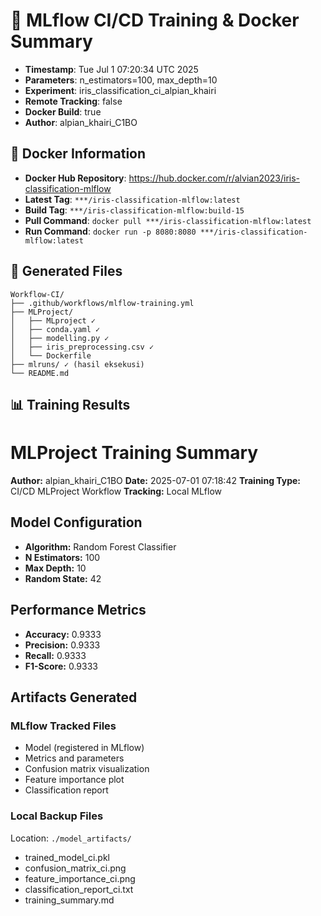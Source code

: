 # 🎯 MLflow CI/CD Training & Docker Summary

- **Timestamp**: Tue Jul  1 07:20:34 UTC 2025
- **Parameters**: n_estimators=100, max_depth=10
- **Experiment**: iris_classification_ci_alpian_khairi
- **Remote Tracking**: false
- **Docker Build**: true
- **Author**: alpian_khairi_C1BO
## 🐳 Docker Information
- **Docker Hub Repository**: https://hub.docker.com/r/alvian2023/iris-classification-mlflow
- **Latest Tag**: `***/iris-classification-mlflow:latest`
- **Build Tag**: `***/iris-classification-mlflow:build-15`
- **Pull Command**: `docker pull ***/iris-classification-mlflow:latest`
- **Run Command**: `docker run -p 8080:8080 ***/iris-classification-mlflow:latest`
## 📁 Generated Files
```
Workflow-CI/
├── .github/workflows/mlflow-training.yml
├── MLProject/
│   ├── MLproject ✓
│   ├── conda.yaml ✓
│   ├── modelling.py ✓
│   ├── iris_preprocessing.csv ✓
│   └── Dockerfile
├── mlruns/ ✓ (hasil eksekusi)
└── README.md
```
## 📊 Training Results
# MLProject Training Summary

**Author:** alpian_khairi_C1BO
**Date:** 2025-07-01 07:18:42
**Training Type:** CI/CD MLProject Workflow
**Tracking:** Local MLflow

## Model Configuration
- **Algorithm:** Random Forest Classifier
- **N Estimators:** 100
- **Max Depth:** 10
- **Random State:** 42

## Performance Metrics
- **Accuracy:** 0.9333
- **Precision:** 0.9333
- **Recall:** 0.9333
- **F1-Score:** 0.9333

## Artifacts Generated
### MLflow Tracked Files
- Model (registered in MLflow)
- Metrics and parameters
- Confusion matrix visualization
- Feature importance plot
- Classification report

### Local Backup Files
Location: `./model_artifacts/`
- trained_model_ci.pkl
- confusion_matrix_ci.png
- feature_importance_ci.png
- classification_report_ci.txt
- training_summary.md

